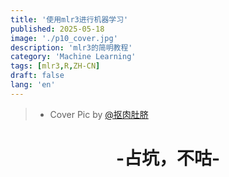 ```yaml
---
title: '使用mlr3进行机器学习'
published: 2025-05-18
image: './p10_cover.jpg'
description: 'mlr3的简明教程'
category: 'Machine Learning'
tags: [mlr3,R,ZH-CN]
draft: false 
lang: 'en'
---
```

> - Cover Pic by [@抠肉肚脐](https://www.pixiv.net/artworks/126561187)

<center><h1>-占坑，不咕-</h1></center>
